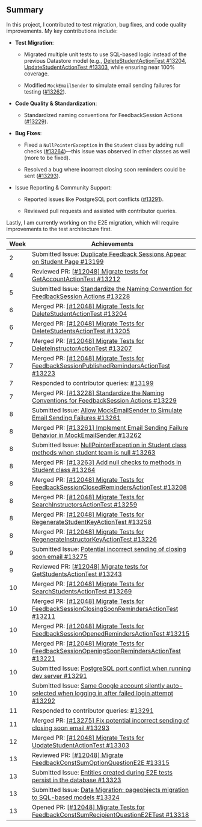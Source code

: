 ## Summary

In this project, I contributed to test migration, bug fixes, and code quality improvements. My key contributions include:

- **Test Migration**:

  - Migrated multiple unit tests to use SQL-based logic instead of the previous Datastore model (e.g., [DeleteStudentActionTest #13204](https://github.com/TEAMMATES/teammates/pull/13204), [UpdateStudentActionTest #13303](https://github.com/TEAMMATES/teammates/pull/13303), while ensuring near 100% coverage.

  - Modified `MockEmailSender` to simulate email sending failures for testing ([#13262](https://github.com/TEAMMATES/teammates/pull/13262)).

- **Code Quality & Standardization**:

  - Standardized naming conventions for FeedbackSession Actions ([#13229](https://github.com/TEAMMATES/teammates/pull/13229)).

- **Bug Fixes**:

  - Fixed a `NullPointerException` in the `Student` class by adding null checks ([#13264](https://github.com/TEAMMATES/teammates/pull/13264))—this issue was observed in other classes as well (more to be fixed).

  - Resolved a bug where incorrect closing soon reminders could be sent ([#13293](https://github.com/TEAMMATES/teammates/pull/13293)).

- Issue Reporting & Community Support:

  - Reported issues like PostgreSQL port conflicts ([#13291](https://github.com/TEAMMATES/teammates/issues/13291)).

  - Reviewed pull requests and assisted with contributor queries.

Lastly, I am currently working on the E2E migration, which will require improvements to the test architecture first.

| Week | Achievements                                                                                                                                                         |
|------|----------------------------------------------------------------------------------------------------------------------------------------------------------------------|
| 2    | Submitted Issue: [Duplicate Feedback Sessions Appear on Student Page #13199](https://github.com/TEAMMATES/teammates/issues/13199)                                    |
| 4    | Reviewed PR: [[#12048] Migrate tests for GetAccountActionTest #13212](https://github.com/TEAMMATES/teammates/pull/13212)                                             |
| 5    | Submitted Issue: [Standardize the Naming Convention for FeedbackSession Actions #13228](https://github.com/TEAMMATES/teammates/issues/13228)                         |
| 6    | Merged PR: [[#12048] Migrate Tests for DeleteStudentActionTest #13204](https://github.com/TEAMMATES/teammates/pull/13204)                                            |
| 6    | Merged PR: [[#12048] Migrate Tests for DeleteStudentsActionTest #13205](https://github.com/TEAMMATES/teammates/pull/13205)                                           |
| 7    | Merged PR: [[#12048] Migrate Tests for DeleteInstructorActionTest #13207](https://github.com/TEAMMATES/teammates/pull/13207)                                         |
| 7    | Merged PR: [[#12048] Migrate Tests for FeedbackSessionPublishedRemindersActionTest #13223](https://github.com/TEAMMATES/teammates/pull/13223)                        |
| 7    | Responded to contributor queries: [#13199](https://github.com/TEAMMATES/teammates/issues/13199#issuecomment-2707383293)                                              |
| 7    | Merged PR: [[#13228] Standardize the Naming Conventions for FeedbackSession Actions #13229](https://github.com/TEAMMATES/teammates/pull/13229)                       |
| 8    | Submitted Issue: [Allow MockEmailSender to Simulate Email Sending Failures #13261](https://github.com/TEAMMATES/teammates/issues/13261)                              |
| 8    | Merged PR: [[#13261] Implement Email Sending Failure Behavior in MockEmailSender #13262](https://github.com/TEAMMATES/teammates/pull/13262)                          |
| 8    | Submitted Issue: [NullPointerException in Student class methods when student team is null #13263](https://github.com/TEAMMATES/teammates/issues/13263)               |
| 8    | Merged PR: [[#13263] Add null checks to methods in Student class #13264](https://github.com/TEAMMATES/teammates/pull/13264)                                          |
| 8    | Merged PR: [[#12048] Migrate Tests for FeedbackSessionClosedRemindersActionTest #13208](https://github.com/TEAMMATES/teammates/pull/13208)                           |
| 8    | Merged PR: [[#12048] Migrate Tests for SearchInstructorsActionTest #13259](https://github.com/TEAMMATES/teammates/pull/13259)                                        |
| 8    | Merged PR: [[#12048] Migrate Tests for RegenerateStudentKeyActionTest #13258](https://github.com/TEAMMATES/teammates/pull/13258)                                     |
| 8    | Merged PR: [[#12048] Migrate Tests for RegenerateInstructorKeyActionTest #13226](https://github.com/TEAMMATES/teammates/pull/13226)                                  |
| 9    | Submitted Issue: [Potential incorrect sending of closing soon email #13275](https://github.com/TEAMMATES/teammates/issues/13275)                                     |
| 9    | Reviewed PR: [[#12048] Migrate tests for GetStudentsActionTest #13243](https://github.com/TEAMMATES/teammates/pull/13243)                                            |
| 10   | Merged PR: [[#12048] Migrate Tests for SearchStudentsActionTest #13269](https://github.com/TEAMMATES/teammates/pull/13269)                                           |
| 10   | Merged PR: [[#12048] Migrate Tests for FeedbackSessionClosingSoonRemindersActionTest #13211](https://github.com/TEAMMATES/teammates/pull/13211)                      |
| 10   | Merged PR: [[#12048] Migrate Tests for FeedbackSessionOpenedRemindersActionTest #13215](https://github.com/TEAMMATES/teammates/pull/13215)                           |
| 10   | Merged PR: [[#12048] Migrate Tests for FeedbackSessionOpeningSoonRemindersActionTest #13221](https://github.com/TEAMMATES/teammates/pull/13221)                      |
| 10   | Submitted Issue: [PostgreSQL port conflict when running dev server #13291](https://github.com/TEAMMATES/teammates/issues/13291)                                      |
| 10   | Submitted Issue: [Same Google account silently auto-selected when logging in after failed login attempt #13292](https://github.com/TEAMMATES/teammates/issues/13292) |
| 11   | Responded to contributor queries: [#13291](https://github.com/TEAMMATES/teammates/issues/13291#issuecomment-2769908793)                                              |
| 11   | Merged PR: [[#13275] Fix potential incorrect sending of closing soon email #13293](https://github.com/TEAMMATES/teammates/pull/13293)                                |
| 12   | Merged PR: [[#12048] Migrate Tests for UpdateStudentActionTest #13303](https://github.com/TEAMMATES/teammates/pull/13303)                                            |
| 13   | Reviewed PR: [[#12048] Migrate FeedbackConstSumOptionQuestionE2E #13315](https://github.com/TEAMMATES/teammates/pull/13315)                                          |
| 13   | Submitted Issue: [Entities created during E2E tests persist in the database #13323](https://github.com/TEAMMATES/teammates/issues/13323)                             |
| 13   | Submitted Issue: [Data Migration: pageobjects migration to SQL-based models #13324](https://github.com/TEAMMATES/teammates/issues/13324)                             |
| 13   | Opened PR: [[#12048] Migrate Tests for FeedbackConstSumRecipientQuestionE2ETest #13318](https://github.com/TEAMMATES/teammates/pull/13318)                           |
